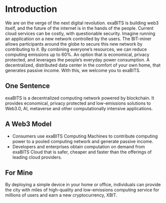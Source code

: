 # Introduction
We are on the verge of the next digital revolution. exaBITS is building web3 itself, and the future of the internet is in the hands of the people. Current cloud services can be costly, with questionable security. Imagine running an application on a new network controlled by the users. The BIT-miner allows participants around the globe to secure this new network by contributing to it. By combining everyone’s resources, we can reduce computing emissions up to 60%. An option that is economical, privacy protected, and leverages the people’s everyday power consumption. A decentralized, distributed data center in the comfort of your own home, that generates passive income. With this, we welcome you to exaBITS.

## One Sentence
exaBITS is a decentralized computing network powered by blockchain. It provides economical, privacy protected and low-emissions solutions to Web3.0, AI, metaverse and other computationally intensive applications.


## A Web3 Model
* Consumers use exaBITS Computing Machines to contribute computing power to a pooled computing network and generate passive income. 
* Developers and enterprises obtain computation on demand from exaBITS Cloud that is safer, cheaper and faster than the offerings of leading cloud providers.

## For Mine
By deploying a simple device in your home or office, individuals can provide the city with miles of high-quality and low-emissions computing service for millions of users and earn a new cryptocurrency, XBIT.
